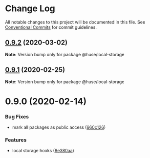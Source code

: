 # Change Log

All notable changes to this project will be documented in this file.
See [Conventional Commits](https://conventionalcommits.org) for commit guidelines.

## [0.9.2](https://github.com/ecomfe/react-hooks/compare/@huse/local-storage@0.9.1...@huse/local-storage@0.9.2) (2020-03-02)

**Note:** Version bump only for package @huse/local-storage





## [0.9.1](https://github.com/ecomfe/react-hooks/compare/@huse/local-storage@0.9.0...@huse/local-storage@0.9.1) (2020-02-25)

**Note:** Version bump only for package @huse/local-storage





# 0.9.0 (2020-02-14)


### Bug Fixes

* mark all packages as public access ([660c126](https://github.com/ecomfe/react-hooks/commit/660c1265ee27cb0de0e7b456904a22f4370002d0))


### Features

* local storage hooks ([8e380aa](https://github.com/ecomfe/react-hooks/commit/8e380aac20da3a917e8ec50300d3410bec8e5c23))
